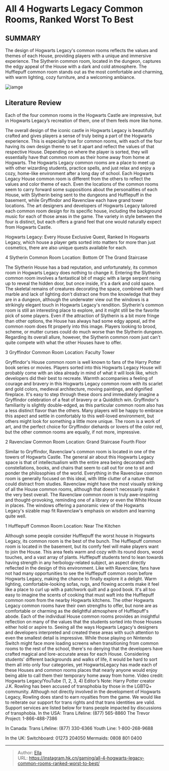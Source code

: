 # All 4 Hogwarts Legacy Common Rooms, Ranked Worst To Best


## SUMMARY 


 The design of Hogwarts Legacy&#39;s common rooms reflects the values and themes of each House, providing players with a unique and immersive experience. 
 The Slytherin common room, located in the dungeon, captures the edgy appeal of the House with a dark and cold atmosphere. 
 The Hufflepuff common room stands out as the most comfortable and charming, with warm lighting, cozy furniture, and a welcoming ambiance. 

![iamge](https://static1.srcdn.com/wordpress/wp-content/uploads/2023/02/the-four-houses-in-hogwarts-legacy.jpg)

## Literature Review

Each of the four common rooms in the Hogwarts Castle are impressive, but in Hogwarts Legacy’s recreation of them, one of them feels more like home.




The overall design of the iconic castle in Hogwarts Legacy is beautifully crafted and gives players a sense of truly being a part of the Hogwarts experience. This is especially true for common rooms, with each of the four having its own design theme to set it apart and reflect the values of that respective House. Depending on where the player is sorted, they will essentially have that common room as their home away from home at Hogwarts. The Hogwarts Legacy common rooms are a place to meet up with other wizarding students, practice spells, and just relax and enjoy a cozy, home-like environment after a long day of school.
Each Hogwarts Legacy House common room is different from the others to reflect the values and color theme of each. Even the locations of the common rooms seem to carry forward some suppositions about the personalities of each House, with Slytherin being sent to the dungeons and Hufflepuff in the basement, while Gryffindor and Ravenclaw each have grand tower locations. The art designers and developers of Hogwarts Legacy tailored each common room design for its specific house, including the background music for each of those areas in the game. The variety in style between the four is distinct, but each offers a grand feel that one would naturally expect from Hogwarts Castle.
            
 
 Hogwarts Legacy: Every House Exclusive Quest, Ranked 
In Hogwarts Legacy, which house a player gets sorted into matters for more than just cosmetics, there are also unique quests available for each. 












 








 4  Slytherin Common Room 
Location: Bottom Of The Grand Staircase


The Slytherin House has a bad reputation, and unfortunately, its common room in Hogwarts Legacy does nothing to change it. Entering the Slytherin common room involves a fantastical bit of magic with a large serpent rising up to reveal the hidden door, but once inside, it&#39;s a dark and cold space. The skeletal remains of creatures decorating the space, combined with hard marble and lack of lighting don&#39;t distract one from the knowledge that they are in a dungeon, although the underwater view out the windows is a strikingly elegant touch in Hogwarts Legacy&#39;s rendition.
Slytherin&#39;s common room is still an interesting place to explore, and it might still be the favorite pick of some players. Even if the attraction of Slytherin is a bit more fringe than other options, the House has always had some edgy appeal, ad the common room does fit properly into this image. Players looking to brood, scheme, or mutter curses could do much worse than the Slytherin dungeon. Regarding its overall allure, however, the Slytherin common room just can&#39;t quite compete with what the other Houses have to offer.





 3  Gryffindor Common Room 
Location: Faculty Tower


Gryffindor&#39;s House common room is well known to fans of the Harry Potter book series or movies. Players sorted into this Hogwarts Legacy House will probably come with an idea already in mind of what it will look like, which developers did their best to recreate. Warmth accompanies a feeling of courage and bravery in this Hogwarts Legacy common room with its scarlet and gold colors, medieval architecture, moving paintings, and dignified fireplace. It&#39;s easy to step through these doors and immediately imagine a Gryffindor celebration of a feat of bravery or a Quidditch win.
Gryffindor&#39;s familiarity is slightly double-edged, as this particular common room also has a less distinct flavor than the others. Many players will be happy to embrace this aspect and settle in comfortably to this well-loved environment, but others might look for something a little more unique. The room is a work of art, and the perfect choice for Gryffindor diehards or lovers of the color red, but the other common rooms are equally, if not more, impressive.





 2  Ravenclaw Common Room 
Location: Grand Staircase Fourth Floor


Similar to Gryffindor, Ravenclaw&#39;s common room is located in one of the towers of Hogwarts Castle. The general air about this Hogwarts Legacy space is that of intellectualism with the entire area being decorated with constellations, books, and chairs that seem to call out for one to sit and ponder the philosophies of the world. Everything in the Ravenclaw common room is generally focused on this ideal, with little clutter of a nature that could distract from studies.
Ravenclaw might have the most visually striking of all the House common rooms, although that doesn&#39;t necessarily make it the very best overall. The Ravenclaw common room is truly awe-inspiring and thought-provoking, reminding one of a library or even the White House in places. The windows offering a panoramic view of the Hogwarts Legacy&#39;s sizable map fit Ravenclaw&#39;s emphasis on wisdom and learning quite well.





 1  Hufflepuff Common Room 
Location: Near The Kitchen


Although some people consider Hufflepuff the worst house in Hogwarts Legacy, its common room is the best of the bunch. The Hufflepuff common room is located in the basement, but its comfy feel will make players want to join the House. This area feels warm and cozy with its round doors, wood touches, and a vast array of plants. Hufflepuff students tend to lean towards having strength in any herbology-related subject, an aspect directly reflected in the design of this environment.
Like with Ravenclaw, fans have not had many opportunities to see the Hufflepuff common room before Hogwarts Legacy, making the chance to finally explore it a delight. Warm lighting, comfortable-looking sofas, rugs, and flowing accents make it feel like a place to curl up with a patchwork quilt and a good book. It&#39;s all too easy to imagine the scents of cooking that must waft into the Hufflepuff common room from the nearby Hogwarts kitchens. The other Hogwarts Legacy common rooms have their own strengths to offer, but none are as comfortable or charming as the delightful atmosphere of Hufflepuff&#39;s abode.
Each of the individual House common rooms provides an insightful reflection on many of the values that the students sorted into those Houses either hold or aspire to. Seeing all the ways Hogwarts Legacy&#39;s designers and developers interpreted and created these areas with such attention to even the smallest detail is impressive. While those playing on Nintendo Switch might face more loading screens when transitioning from common rooms to the rest of the school, there&#39;s no denying that the developers have crafted magical and lore-accurate areas for each House.
Considering students&#39; different backgrounds and walks of life, it would be hard to sort them all into only four categories, yet HogwartsLegacy has made each of these Houses and common rooms places that nearly anyone would enjoy being able to call them their temporary home away from home.
Video credit: Hogwarts Legacy/YouTube (1, 2, 3, 4)
Editor’s Note: Harry Potter creator J.K. Rowling has been accused of transphobia by those in the LGBTQ&#43; community. Although not directly involved in the development of Hogwarts Legacy, Rowling does stand to earn royalties from the game. We would like to reiterate our support for trans rights and that trans identities are valid. Support services are listed below for trans people impacted by discussions of transphobia. 
In the USA: 
Trans Lifeline: (877) 565-8860 
The Trevor Project: 1-866-488-7386 

In Canada: 
Trans Lifeline: (877) 330-6366 
Youth Line: 1-800-268-9688 

In the UK: 
Switchboard: 01273 204050 
Mermaids: 0808 801 0400 



---

> Author: [Ella](https://instagram.hk.cn/)  
> URL: https://instagram.hk.cn/gaming/all-4-hogwarts-legacy-common-rooms-ranked-worst-to-best/  

